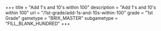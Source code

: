 +++
title = "Add 1's and 10's within 100"
description = "Add 1's and 10's within 100"
url = "/1st-grade/add-1s-and-10s-within-100"
grade = "1st Grade"
gametype = "BRIX_MASTER"
subgametype = "FILL_BLANK_HUNDRED"
+++